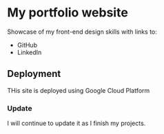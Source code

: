 # My portfolio website
Showcase of my front-end design skills with links to:
* GitHub
* LinkedIn

## Deployment
THis site is deployed using Google Cloud Platform

### Update
I will continue to update it as I finish my projects.
